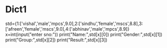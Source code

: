 # Dict1
std={1:['vishal','male','mpcs',9.0],2:['sindhu','female','mscs',8.8],3:['afreen','female','mscs',9.0],4:['abhinav','male','mpcs',8.9]}
x=int(input("enter sno:")) 
print("Name:",std[x][0]) 
print("Gender:",std[x][1]) 
print("Group:",std[x][2]) 
print("Result:",std[x][3])
